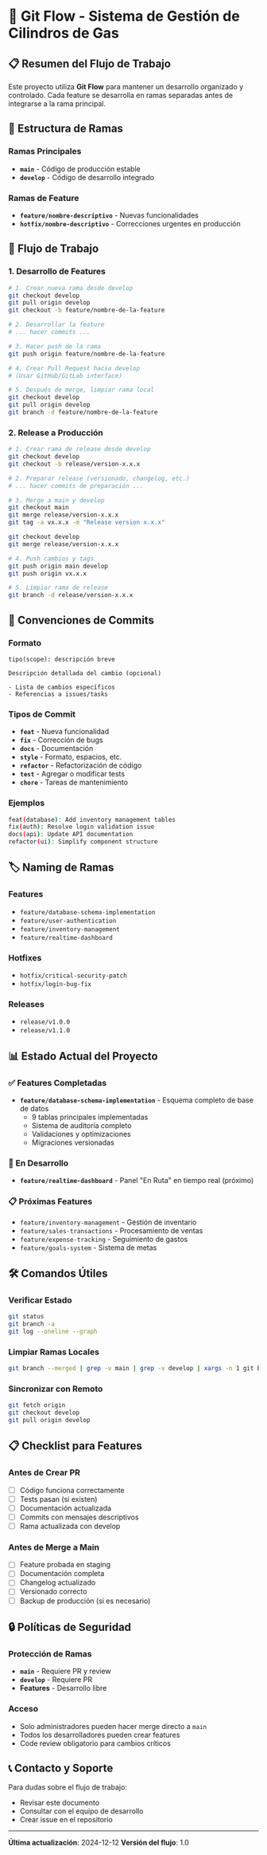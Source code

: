# 🔄 Git Flow - Sistema de Gestión de Cilindros de Gas

## 📋 Resumen del Flujo de Trabajo

Este proyecto utiliza **Git Flow** para mantener un desarrollo organizado y controlado. Cada feature se desarrolla en ramas separadas antes de integrarse a la rama principal.

## 🌳 Estructura de Ramas

### Ramas Principales

- **`main`** - Código de producción estable
- **`develop`** - Código de desarrollo integrado

### Ramas de Feature

- **`feature/nombre-descriptivo`** - Nuevas funcionalidades
- **`hotfix/nombre-descriptivo`** - Correcciones urgentes en producción

## 🚀 Flujo de Trabajo

### 1. Desarrollo de Features

```bash
# 1. Crear nueva rama desde develop
git checkout develop
git pull origin develop
git checkout -b feature/nombre-de-la-feature

# 2. Desarrollar la feature
# ... hacer commits ...

# 3. Hacer push de la rama
git push origin feature/nombre-de-la-feature

# 4. Crear Pull Request hacia develop
# (Usar GitHub/GitLab interface)

# 5. Después de merge, limpiar rama local
git checkout develop
git pull origin develop
git branch -d feature/nombre-de-la-feature
```

### 2. Release a Producción

```bash
# 1. Crear rama de release desde develop
git checkout develop
git checkout -b release/version-x.x.x

# 2. Preparar release (versionado, changelog, etc.)
# ... hacer commits de preparación ...

# 3. Merge a main y develop
git checkout main
git merge release/version-x.x.x
git tag -a vx.x.x -m "Release version x.x.x"

git checkout develop
git merge release/version-x.x.x

# 4. Push cambios y tags
git push origin main develop
git push origin vx.x.x

# 5. Limpiar rama de release
git branch -d release/version-x.x.x
```

## 📝 Convenciones de Commits

### Formato

```
tipo(scope): descripción breve

Descripción detallada del cambio (opcional)

- Lista de cambios específicos
- Referencias a issues/tasks
```

### Tipos de Commit

- **`feat`** - Nueva funcionalidad
- **`fix`** - Corrección de bugs
- **`docs`** - Documentación
- **`style`** - Formato, espacios, etc.
- **`refactor`** - Refactorización de código
- **`test`** - Agregar o modificar tests
- **`chore`** - Tareas de mantenimiento

### Ejemplos

```bash
feat(database): Add inventory management tables
fix(auth): Resolve login validation issue
docs(api): Update API documentation
refactor(ui): Simplify component structure
```

## 🏷️ Naming de Ramas

### Features

- `feature/database-schema-implementation`
- `feature/user-authentication`
- `feature/inventory-management`
- `feature/realtime-dashboard`

### Hotfixes

- `hotfix/critical-security-patch`
- `hotfix/login-bug-fix`

### Releases

- `release/v1.0.0`
- `release/v1.1.0`

## 📊 Estado Actual del Proyecto

### ✅ Features Completadas

- **`feature/database-schema-implementation`** - Esquema completo de base de datos
  - 9 tablas principales implementadas
  - Sistema de auditoría completo
  - Validaciones y optimizaciones
  - Migraciones versionadas

### 🔄 En Desarrollo

- **`feature/realtime-dashboard`** - Panel "En Ruta" en tiempo real (próximo)

### 📋 Próximas Features

- `feature/inventory-management` - Gestión de inventario
- `feature/sales-transactions` - Procesamiento de ventas
- `feature/expense-tracking` - Seguimiento de gastos
- `feature/goals-system` - Sistema de metas

## 🛠️ Comandos Útiles

### Verificar Estado

```bash
git status
git branch -a
git log --oneline --graph
```

### Limpiar Ramas Locales

```bash
git branch --merged | grep -v main | grep -v develop | xargs -n 1 git branch -d
```

### Sincronizar con Remoto

```bash
git fetch origin
git checkout develop
git pull origin develop
```

## 📋 Checklist para Features

### Antes de Crear PR

- [ ] Código funciona correctamente
- [ ] Tests pasan (si existen)
- [ ] Documentación actualizada
- [ ] Commits con mensajes descriptivos
- [ ] Rama actualizada con develop

### Antes de Merge a Main

- [ ] Feature probada en staging
- [ ] Documentación completa
- [ ] Changelog actualizado
- [ ] Versionado correcto
- [ ] Backup de producción (si es necesario)

## 🔒 Políticas de Seguridad

### Protección de Ramas

- **`main`** - Requiere PR y review
- **`develop`** - Requiere PR
- **Features** - Desarrollo libre

### Acceso

- Solo administradores pueden hacer merge directo a `main`
- Todos los desarrolladores pueden crear features
- Code review obligatorio para cambios críticos

## 📞 Contacto y Soporte

Para dudas sobre el flujo de trabajo:

- Revisar este documento
- Consultar con el equipo de desarrollo
- Crear issue en el repositorio

---

**Última actualización**: 2024-12-12
**Versión del flujo**: 1.0

